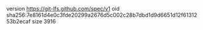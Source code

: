 version https://git-lfs.github.com/spec/v1
oid sha256:7e8161d4e0c3fde20299a2676d5c002c28b7dbd1d9d6651d12f6131253b2ecaf
size 3916
